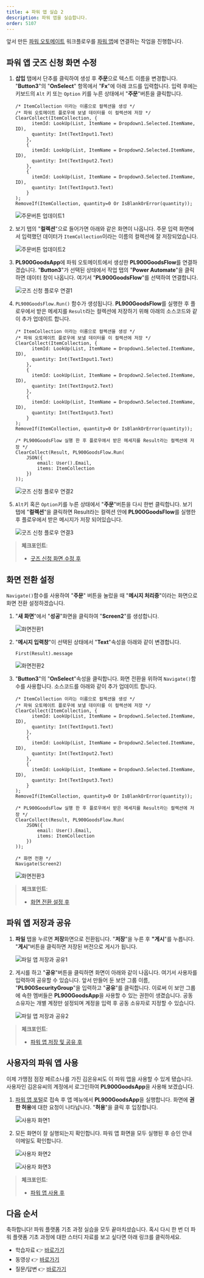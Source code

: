 ```yaml
---
title: ➕ 파워 앱 실습 2
description: 파워 앱을 실습합니다.
order: 5107
---
```


앞서 만든 [파워 오토메이트][pau] 워크플로우를 [파워 앱][pas]에 연결하는 작업을 진행합니다.


## 파워 앱 굿즈 신청 화면 수정 ##

1. **삽입** 탭에서 단추를 클릭하여 생성 후 **주문**으로 텍스트 이름을 변경합니다. "**Button3**"의 "**OnSelect**" 항목에서 "**Fx**"에 아래 코드를 입력합니다. 입력 후에는 키보드의 `Alt` 키 또는 `Option` 키를 누른 상태에서 "**주문**"버튼을 클릭합니다.

    ```
    /* ItemCollection 이라는 이름으로 컬렉션을 생성 */
    /* 파워 오토메이트 플로우에 보낼 데이터를 이 컬렉션에 저장 */
    ClearCollect(ItemCollection, {
          itemId: LookUp(List, ItemName = Dropdown1.Selected.ItemName, ID),
          quantity: Int(TextInput1.Text)
        },
        {
          itemId: LookUp(List, ItemName = Dropdown2.Selected.ItemName, ID),
          quantity: Int(TextInput2.Text)
        },
        {
          itemId: LookUp(List, ItemName = Dropdown3.Selected.ItemName, ID),
          quantity: Int(TextInput3.Text)
        }
    );
    RemoveIf(ItemCollection, quantity=0 Or IsBlankOrError(quantity));
    ```

    ![주문버튼 업데이트1][image-01]

2. 보기 탭의 "**컬렉션**"으로 들어가면 아래와 같은 화면이 나옵니다. 주문 입력 화면에서 입력했던 데이터가 `ItemCollection`이라는 이름의 컬렉션에 잘 저장되었습니다.

    ![주문버튼 업데이트2][image-02]

3. **PL900GoodsApp**에 파워 오토메이트에서 생성한 **PL900GoodsFlow**를 연결하겠습니다. "**Button3**"가 선택된 상태에서 작업 탭의 "**Power Automate**"을 클릭하면 데이터 창이 나옵니다. 여기서 "**PL900GoodsFlow**"를 선택하여 연결합니다.

    ![굿즈 신청 플로우 연결1][image-03]

4. `PL900GoodsFlow.Run()` 함수가 생성됩니다. **PL900GoodsFlow**를 실행한 후 플로우에서 받은 메세지를 `Result`라는 컬렉션에 저장하기 위해 아래의 소스코드와 같이 추가 업데이트 합니다.

    ```
    /* ItemCollection 이라는 이름으로 컬렉션을 생성 */
    /* 파워 오토메이트 플로우에 보낼 데이터를 이 컬렉션에 저장 */
    ClearCollect(ItemCollection, {
          itemId: LookUp(List, ItemName = Dropdown1.Selected.ItemName, ID),
          quantity: Int(TextInput1.Text)
        },
        {
          itemId: LookUp(List, ItemName = Dropdown2.Selected.ItemName, ID),
          quantity: Int(TextInput2.Text)
        },
        {
          itemId: LookUp(List, ItemName = Dropdown3.Selected.ItemName, ID),
          quantity: Int(TextInput3.Text)
        }
    );
    RemoveIf(ItemCollection, quantity=0 Or IsBlankOrError(quantity));

    /* PL900GoodsFlow 실행 한 후 플로우에서 받은 메세지를 Result라는 컬렉션에 저장 */
    ClearCollect(Result, PL900GoodsFlow.Run(
        JSON({
            email: User().Email,
            items: ItemCollection
        })
    ));
    ```

    ![굿즈 신청 플로우 연결2][image-04]

5. `Alt`키 혹은 `Option`키를 누른 상태에서 "**주문**"버튼을 다시 한번 클릭합니다. 보기 탭에 "**컬렉션**"을 클릭하면 Result라는 컬렉션 안에 **PL900GoodsFlow**를 실행한 후 플로우에서 받은 메시지가 저장 되어있습니다.

    ![굿즈 신청 플로우 연결3][image-05]

> **체크포인트**:
> 
> * [굿즈 신청 화면 수정 후](https://aka.ms/fdk/workshop/checkin/20)


## 화면 전환 설정 ##

`Navigate()`함수를 사용하여 "**주문**" 버튼을 눌렀을 때 "**메시지 처리중**"이라는 화면으로 화면 전환 설정하겠습니다.

1. "**새 화면**"에서 "**성공**"화면을 클릭하여 "**Screen2**"를 생성합니다.

    ![화면전환1][image-06]

2. "**메시지 입력창**"이 선택된 상태에서 "**Text**"속성을 아래와 같이 변경합니다.

    ```
    First(Result).message
    ```

    ![화면전환2][image-07]

3. "**Button3**"의 "**OnSelect**"속성을 클릭합니다. 화면 전환을 위하여 `Navigate()`함수를 사용합니다. 소스코드를 아래와 같이 추가 업데이트 합니다.

    ```
    /* ItemCollection 이라는 이름으로 컬렉션을 생성 */
    /* 파워 오토메이트 플로우에 보낼 데이터를 이 컬렉션에 저장 */
    ClearCollect(ItemCollection, {
          itemId: LookUp(List, ItemName = Dropdown1.Selected.ItemName, ID),
          quantity: Int(TextInput1.Text)
        },
        {
          itemId: LookUp(List, ItemName = Dropdown2.Selected.ItemName, ID),
          quantity: Int(TextInput2.Text)
        },
        {
          itemId: LookUp(List, ItemName = Dropdown3.Selected.ItemName, ID),
          quantity: Int(TextInput3.Text)
        }
    );
    RemoveIf(ItemCollection, quantity=0 Or IsBlankOrError(quantity));

    /* PL900GoodsFlow 실행 한 후 플로우에서 받은 메세지를 Result라는 컬렉션에 저장 */
    ClearCollect(Result, PL900GoodsFlow.Run(
        JSON({
            email: User().Email,
            items: ItemCollection
        })
    ));

    /* 화면 전환 */
    Navigate(Screen2)
    ```

    ![화면전환3][image-08]

> **체크포인트**:
> 
> * [화면 전환 설정 후](https://aka.ms/fdk/workshop/checkin/21)

## 파워 앱 저장과 공유 ##

1. **파일** 탭을 누르면 **저장**화면으로 전환됩니다. "**저장**"을 누른 후 **"게시**"를 누릅니다. "**게시**"버튼을 클릭하면 저장된 버전으로 게시가 됩니다.

    ![파일 앱 저장과 공유1][image-09]

2. 게시를 하고 "**공유**"버튼을 클릭하면 화면이 아래와 같이 나옵니다. 여기서 사용자를 입력하여 공유할 수 있습니다. 앞서 만들어 둔 보안 그룹 이름, "**PL900SecurityGroup**"을 입력하고 "**공유**"를 클릭합니다. 이로써 이 보안 그룹에 속한 멤버들은 **PL900GoodsApp**을 사용할 수 있는 권한이 생겼습니다. 공동 소유자는 개별 계정만 설정되며 계정을 입력 후 공동 소유자로 지정할 수 있습니다.

    ![파일 앱 저장과 공유2][image-10]

> **체크포인트**:
> 
> * [파워 앱 저장 및 공유 후](https://aka.ms/fdk/workshop/checkin/22)

## 사용자의 파워 앱 사용 ##

이제 가맹점 점장 페르소나를 가진 김온유씨도 이 파워 앱을 사용할 수 있게 됐습니다. 사용자인 김온유씨의 계정에서 로그인하여 **PL900GoodsApp**을 사용해 보겠습니다.

1. [파워 앱 포털][pas]로 접속 후 앱 메뉴에서 **PL900GoodsApp**을 실행합니다. 화면에 **권한 허용**에 대한 요청이 나타납니다. "**허용**"을 클릭 후 입장합니다.

    ![사용자 화면1][image-11]

2. 모든 화면이 잘 실행되는지 확인합니다. 파워 앱 화면을 모두 실행된 후 승인 안내 이메일도 확인합니다.

    ![사용자 화면2][image-12]

    ![사용자 화면3][image-13]

> **체크포인트**:
> 
> * [파워 앱 사용 후](https://aka.ms/fdk/workshop/checkin/23)


## 다음 순서 ##

축하합니다! 파워 플랫폼 기초 과정 실습을 모두 끝마치셨습니다. 혹시 다시 한 번 더 파워 플랫폼 기초 과정에 대한 스터디 자료를 보고 싶다면 아래 링크를 클릭하세요.

* 학습자료 👉 [바로가기][fdk pl900 materials]
* 동영상 👉 [바로가기][fdk pl900 playlist]
* 질문/답변 👉 [바로가기][fdk discussion]


[image-01]: ../../images/workshops/power-apps-2-01.png
[image-02]: ../../images/workshops/power-apps-2-02.png
[image-03]: ../../images/workshops/power-apps-2-03.png
[image-04]: ../../images/workshops/power-apps-2-04.png
[image-05]: ../../images/workshops/power-apps-2-05.png
[image-06]: ../../images/workshops/power-apps-2-06.png
[image-07]: ../../images/workshops/power-apps-2-07.png
[image-08]: ../../images/workshops/power-apps-2-08.png
[image-09]: ../../images/workshops/power-apps-2-09.png
[image-10]: ../../images/workshops/power-apps-2-10.png
[image-11]: ../../images/workshops/power-apps-2-11.png
[image-12]: ../../images/workshops/power-apps-2-12.png
[image-13]: ../../images/workshops/power-apps-2-13.png


[pas]: https://powerapps.microsoft.com/ko-kr/?WT.mc_id=power-34890-juyoo
[pau]: https://flow.microsoft.com/ko-kr/?WT.mc_id=power-34890-juyoo

[fdk discussion]: https://github.com/fusiondevkr/blog/discussions

[fdk pl900 materials]: https://aka.ms/fdk/pl900/materials
[fdk pl900 playlist]: https://www.youtube.com/playlist?list=PL5_dhZuHiVhJNUJA00WVwrVfKPgi35CqI
